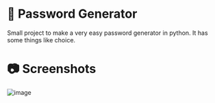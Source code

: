 # 🤖 Password Generator

Small project to make a very easy password generator in python. It has some things like choice.

# 📷 Screenshots

![image](https://github.com/L0stedMrlion/python-password-generator/assets/87368344/b5c8108f-ae0c-4677-8999-51436b74e323)
                                                                                                                              
